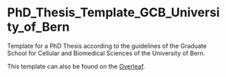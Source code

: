 # PhD_Thesis_Template_GCB_University_of_Bern
Template for a PhD Thesis according to the guidelines of the Graduate School for Cellular and Biomedical Sciences of the University of Bern. 

This template can also be found on the [Overleaf](https://www.overleaf.com/latex/templates/phd-thesis-template-gcb-university-of-bern/hvtgxsjyjrbc).
